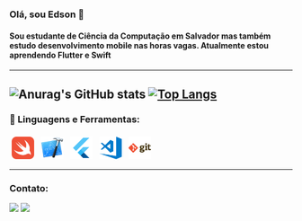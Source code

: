 ### Olá, sou Edson 👋
#### Sou estudante de Ciência da Computação em Salvador mas também estudo desenvolvimento mobile nas horas vagas. Atualmente estou aprendendo Flutter e Swift
---
![Anurag's GitHub stats](https://github-readme-stats.vercel.app/api?username=3dsonneto&theme=nightowl&show_icons=true)
[![Top Langs](https://github-readme-stats.vercel.app/api/top-langs/?username=3dsonneto&layout=compact&theme=nightowl&show_icons=true)](https://github.com/anuraghazra/github-readme-stats)
---
### 🧰 Linguagens e Ferramentas:
<p>
<img src="https://raw.githubusercontent.com/github/explore/80688e429a7d4ef2fca1e82350fe8e3517d3494d/topics/swift/swift.png" alt="Swift" height="40" style="vertical-align:top; margin:4px">
<img src="https://raw.githubusercontent.com/github/explore/80688e429a7d4ef2fca1e82350fe8e3517d3494d/topics/xcode/xcode.png" alt="Flutter" height="40" style="vertical-align:top; margin:4px">
<img src="https://raw.githubusercontent.com/github/explore/80688e429a7d4ef2fca1e82350fe8e3517d3494d/topics/flutter/flutter.png" alt="Flutter" height="40" style="vertical-align:top; margin:4px">
<img src="https://raw.githubusercontent.com/github/explore/80688e429a7d4ef2fca1e82350fe8e3517d3494d/topics/visual-studio-code/visual-studio-code.png" alt="VS Code" height="40" style="vertical-align:top; margin:4px">
<img src="https://raw.githubusercontent.com/github/explore/80688e429a7d4ef2fca1e82350fe8e3517d3494d/topics/git/git.png" alt="Git" height="40" style="vertical-align:top; margin:4px">
</p>

---
### Contato:
<p align="left">
  <a href="https://www.linkedin.com/in/3dsonneto" alt="Linkedin">
  <img src="https://img.shields.io/badge/-Linkedin-0e76a8?style=for-the-badge&logo=Linkedin&logoColor=white&link=https://www.linkedin.com/in/3dsonneto" /></a>

  <a href="mailto:edson_neto1996@hotmail.com" alt="Email">
  <img src="https://img.shields.io/badge/-Email-3b5998?style=for-the-badge&logo=email&logoColor=white&link=mailto:edson_neto1996@hotmail.com"/></a>
</p>  
